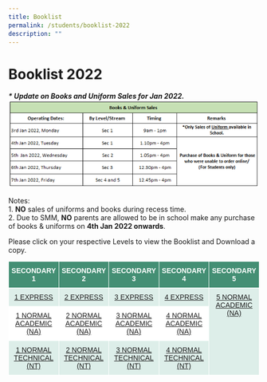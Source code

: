```yaml
---
title: Booklist
permalink: /students/booklist-2022
description: ""
---
```

# **Booklist 2022**

_**\* Update on Books and Uniform Sales for Jan 2022.**_  
![](/images/Books%20%20Uniform%20Sale%20-%20Jan%202022%20(1).png) 
  
Notes:    
1\. **NO** sales of uniforms and books during recess time.  
2\. Due to SMM, **NO** parents are allowed to be in school make any purchase of books & uniforms on **4th Jan 2022 onwards**.

Please click on your respective Levels to view the Booklist and Download a copy.

[](/files/1NA%20-%20Booklist%202022.pdf)
[](/files/1NT%20-%20Booklist%202022.pdf)

[](/files/2NA%20-%20Booklist%202022.pdf)
[](/files/2NT%20-%20Booklist%202022.pdf)

[](/files/3NA%20-%20Booklist%202022.pdf)
[](/files/3NT%20-%20Booklist%202022.pdf)

[](/files/4NA%20-%20Booklist%202022.pdf)
[](/files/4NT%20-%20Booklist%202022.pdf)

<table style="border-collapse:collapse;border-spacing:0" class="tg"><thead><tr><th style="background-color:#448F74;border-color:#ffffff;border-style:solid;border-width:1px;color:#FFF;font-family:Arial, sans-serif;font-size:14px;font-weight:bold;overflow:hidden;padding:10px 5px;text-align:center;vertical-align:middle;word-break:normal"><span style="font-weight:600;color:#FFF;background-color:#448F74">SECONDARY 1</span></th><th style="background-color:#448F74;border-color:#ffffff;border-style:solid;border-width:1px;color:#FFF;font-family:Arial, sans-serif;font-size:14px;font-weight:bold;overflow:hidden;padding:10px 5px;text-align:center;vertical-align:middle;word-break:normal"><span style="font-weight:600;color:#FFF;background-color:#448F74">SECONDARY 2</span></th><th style="background-color:#448F74;border-color:#ffffff;border-style:solid;border-width:1px;color:#FFF;font-family:Arial, sans-serif;font-size:14px;font-weight:bold;overflow:hidden;padding:10px 5px;text-align:center;vertical-align:middle;word-break:normal"><span style="font-weight:600;color:#FFF;background-color:#448F74">SECONDARY 3</span></th><th style="background-color:#448F74;border-color:#ffffff;border-style:solid;border-width:1px;color:#FFF;font-family:Arial, sans-serif;font-size:14px;font-weight:bold;overflow:hidden;padding:10px 5px;text-align:center;vertical-align:middle;word-break:normal"><span style="font-weight:600;color:#FFF;background-color:#448F74">SECONDARY 4</span></th><th style="background-color:#448F74;border-color:#ffffff;border-style:solid;border-width:1px;color:#FFF;font-family:Arial, sans-serif;font-size:14px;font-weight:bold;overflow:hidden;padding:10px 5px;text-align:center;vertical-align:middle;word-break:normal"><span style="font-weight:600;color:#FFF;background-color:#448F74">SECONDARY 5</span></th></tr></thead><tbody><tr><td style="background-color:#DDEEE9;border-color:#ffffff;border-style:solid;border-width:1px;color:#00F;font-family:Arial, sans-serif;font-size:14px;overflow:hidden;padding:10px 5px;text-align:center;vertical-align:top;word-break:normal"><a href="/files/1EX%20-%20Booklist%202022.pdf"> 1 EXPRESS</a></td><td style="background-color:#DDEEE9;border-color:#ffffff;border-style:solid;border-width:1px;color:#00F;font-family:Arial, sans-serif;font-size:14px;overflow:hidden;padding:10px 5px;text-align:center;vertical-align:top;word-break:normal"><a href="/files/2EX%20-%20Booklist%202022.pdf"> 2 EXPRESS</a></td><td style="background-color:#DDEEE9;border-color:#ffffff;border-style:solid;border-width:1px;color:#00F;font-family:Arial, sans-serif;font-size:14px;overflow:hidden;padding:10px 5px;text-align:center;vertical-align:top;word-break:normal"><a href="/files/3EX%20-%20Booklist%202022.pdf"> 3 EXPRESS</a></td><td style="background-color:#DDEEE9;border-color:#ffffff;border-style:solid;border-width:1px;color:#00F;font-family:Arial, sans-serif;font-size:14px;overflow:hidden;padding:10px 5px;text-align:center;vertical-align:top;word-break:normal"><a href="/files/4EX%20-%20Booklist%202022.pdf"> 4 EXPRESS</a></td><td style="background-color:#DDEEE9;border-color:#ffffff;border-style:solid;border-width:1px;color:#00F;font-family:Arial, sans-serif;font-size:14px;overflow:hidden;padding:10px 5px;text-align:center;vertical-align:top;word-break:normal" rowspan="3"> <a href="/files/5NA%20-%20Booklist%202022.pdf">5 NORMAL ACADEMIC (NA)</a></td></tr><tr><td style="background-color:#ffffff;border-color:#ffffff;border-style:solid;border-width:1px;color:#00F;font-family:Arial, sans-serif;font-size:14px;overflow:hidden;padding:10px 5px;text-align:center;vertical-align:top;word-break:normal"><a href="/files/1NA%20-%20Booklist%202022.pdf" target="_blank" rel="noopener noreferrer">1 NORMAL ACADEMIC (NA)</a></td><td style="background-color:#ffffff;border-color:#ffffff;border-style:solid;border-width:1px;color:#00F;font-family:Arial, sans-serif;font-size:14px;overflow:hidden;padding:10px 5px;text-align:center;vertical-align:top;word-break:normal"><a href="/files/2NA%20-%20Booklist%202022.pdf" target="_blank" rel="noopener noreferrer">2 NORMAL ACADEMIC (NA)</a></td><td style="background-color:#ffffff;border-color:#ffffff;border-style:solid;border-width:1px;color:#00F;font-family:Arial, sans-serif;font-size:14px;overflow:hidden;padding:10px 5px;text-align:center;vertical-align:top;word-break:normal"><a href="/files/3NA%20-%20Booklist%202022.pdf" target="_blank" rel="noopener noreferrer"> 3 NORMAL ACADEMIC (NA)</a></td><td style="background-color:#ffffff;border-color:#ffffff;border-style:solid;border-width:1px;color:#BE9B30;font-family:Arial, sans-serif;font-size:14px;overflow:hidden;padding:10px 5px;text-align:center;vertical-align:top;word-break:normal"><a href="/files/4NA%20-%20Booklist%202022.pdf" target="_blank" rel="noopener noreferrer"><span style="text-decoration:none;color:#BE9B30"> </span></a><a href="https://springfieldsec.moe.edu.sg/qql/slot/u171/2022/Booklist%202022/4NA%20-%20Booklist%202022.pdf" target="_blank" rel="noopener noreferrer">4 NORMAL ACADEMIC (NA)</a></td></tr><tr><td style="background-color:#DDEEE9;border-color:#ffffff;border-style:solid;border-width:1px;color:#00F;font-family:Arial, sans-serif;font-size:14px;overflow:hidden;padding:10px 5px;text-align:center;vertical-align:top;word-break:normal"><a href="https://springfieldsec.moe.edu.sg/qql/slot/u171/2022/Booklist%202022/1NT%20-%20Booklist%202022.pdf"> 1 NORMAL TECHNICAL (NT)</a></td><td style="background-color:#DDEEE9;border-color:#ffffff;border-style:solid;border-width:1px;color:#00F;font-family:Arial, sans-serif;font-size:14px;overflow:hidden;padding:10px 5px;text-align:center;vertical-align:top;word-break:normal"><a href="https://springfieldsec.moe.edu.sg/qql/slot/u171/2022/Booklist%202022/2NT%20-%20Booklist%202022.pdf"> 2 NORMAL TECHNICAL (NT)</a></td><td style="background-color:#DDEEE9;border-color:#ffffff;border-style:solid;border-width:1px;color:#00F;font-family:Arial, sans-serif;font-size:14px;overflow:hidden;padding:10px 5px;text-align:center;vertical-align:top;word-break:normal"><a href="https://springfieldsec.moe.edu.sg/qql/slot/u171/2022/Booklist%202022/3NT%20-%20Booklist%202022.pdf"> 3 NORMAL TECHNICAL (NT)</a></td><td style="background-color:#DDEEE9;border-color:#ffffff;border-style:solid;border-width:1px;color:#00F;font-family:Arial, sans-serif;font-size:14px;overflow:hidden;padding:10px 5px;text-align:center;vertical-align:top;word-break:normal"><a href="https://springfieldsec.moe.edu.sg/qql/slot/u171/2022/Booklist%202022/4NT%20-%20Booklist%202022.pdf"> 4 NORMAL TECHNICAL (NT)</a></td></tr></tbody></table>